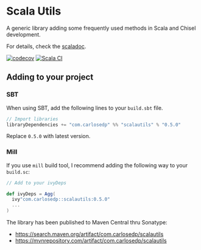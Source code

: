 # Scala Utils

A generic library adding some frequently used methods in Scala and Chisel development.

For details, check the  [scaladoc](https://www.javadoc.io/doc/com.carlosedp/scalautils_2.13/latest/com/carlosedp/scalautils/index.html).

[![codecov](https://codecov.io/gh/carlosedp/scalautils/branch/main/graph/badge.svg?token=YNEKF3OO04)](https://codecov.io/gh/carlosedp/scalautils)
[![Scala CI](https://github.com/carlosedp/scalautils/actions/workflows/scala.yml/badge.svg)](https://github.com/carlosedp/scalautils/actions/workflows/scala.yml)

## Adding to your project

### SBT

When using SBT, add the following lines to your `build.sbt` file.

```scala
// Import libraries
libraryDependencies += "com.carlosedp" %% "scalautils" % "0.5.0"
```

Replace `0.5.0` with latest version.

### Mill

If you use `mill` build tool, I recommend adding the following way to your `build.sc`:

```scala
// Add to your ivyDeps

def ivyDeps = Agg(
  ivy"com.carlosedp::scalautils:0.5.0"
  ...
)
```

The library has been published to Maven Central thru Sonatype:

* <https://search.maven.org/artifact/com.carlosedp/scalautils>
* <https://mvnrepository.com/artifact/com.carlosedp/scalautils>